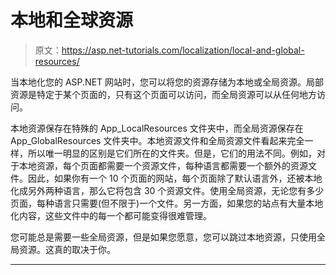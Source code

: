 # 本地和全球资源

> 原文：<https://asp.net-tutorials.com/localization/local-and-global-resources/>

当本地化您的 ASP.NET 网站时，您可以将您的资源存储为本地或全局资源。局部资源是特定于某个页面的，只有这个页面可以访问，而全局资源可以从任何地方访问。

本地资源保存在特殊的 App_LocalResources 文件夹中，而全局资源保存在 App_GlobalResources 文件夹中。本地资源文件和全局资源文件看起来完全一样，所以唯一明显的区别是它们所在的文件夹。但是，它们的用法不同。例如，对于本地资源，每个页面都需要一个资源文件，每种语言都需要一个额外的资源文件。因此，如果你有一个 10 个页面的网站，每个页面除了默认语言外，还被本地化成另外两种语言，那么它将包含 30 个资源文件。使用全局资源，无论您有多少页面，每种语言只需要(但不限于)一个文件。另一方面，如果您的站点有大量本地化内容，这些文件中的每一个都可能变得很难管理。

您可能总是需要一些全局资源，但是如果您愿意，您可以跳过本地资源，只使用全局资源。这真的取决于你。

* * *